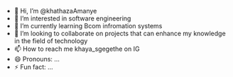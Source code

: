 - 👋 Hi, I’m @khathazaAmanye
- 👀 I’m interested in software engineering
- 🌱 I’m currently learning Bcom infromation systems 
- 💞️ I’m looking to collaborate on projects that can enhance my knowledge in the field of technology
- 📫 How to reach me khaya_sgegethe on IG
- 😄 Pronouns: ...
- ⚡ Fun fact: ...

<!---
khathazaAmanye/khathazaAmanye is a ✨ special ✨ repository because its `README.md` (this file) appears on your GitHub profile.
You can click the Preview link to take a look at your changes.
--->
